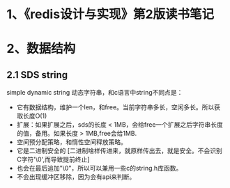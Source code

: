 
# 1、《redis设计与实现》第2版读书笔记

# 2、数据结构
## 2.1 SDS string
simple dynamic string 动态字符串，和c语言中string不同点是：
- 它有数据结构，维护一个len，和free。当前字符串多长，空闲多长。所以获取长度O(1)
- 扩展：如果扩展之后，sds的长度 < 1MB，会给free一个扩展之后字符串长度的值，备用。如果长度 > 1MB,free会给1MB.
- 空间预分配策略，和惰性空间释放策略。
- 它是二进制安全的 [二进制啥样传进来，就原样传出去，就是安全。不会识别C字符'\0',而导致提前终止]
- 也会在最后追加"\0"，所以可以兼用一些c的string.h库函数。
- 不会出现缓冲区移除，因为会有api来判断。
